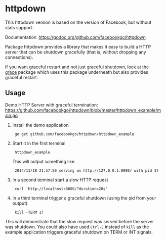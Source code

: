 httpdown
========

This httpdown version is based on the version of Facebook, but 
without stats support.

Documentation: https://godoc.org/github.com/facebookgo/httpdown

Package httpdown provides a library that makes it easy to build a HTTP server
that can be shutdown gracefully (that is, without dropping any connections).

If you want graceful restart and not just graceful shutdown, look at the
[grace](https://github.com/facebookgo/grace) package which uses this package
underneath but also provides graceful restart.

Usage
-----

Demo HTTP Server with graceful termination:
https://github.com/facebookgo/httpdown/blob/master/httpdown_example/main.go

1. Install the demo application

        go get github.com/facebookgo/httpdown/httpdown_example

1. Start it in the first terminal

        httpdown_example

   This will output something like:

        2014/11/18 21:57:50 serving on http://127.0.0.1:8080/ with pid 17

1. In a second terminal start a slow HTTP request

        curl 'http://localhost:8080/?duration=20s'

1. In a third terminal trigger a graceful shutdown (using the pid from your output):

        kill -TERM 17

This will demonstrate that the slow request was served before the server was
shutdown. You could also have used `Ctrl-C` instead of `kill` as the example
application triggers graceful shutdown on TERM or INT signals.
